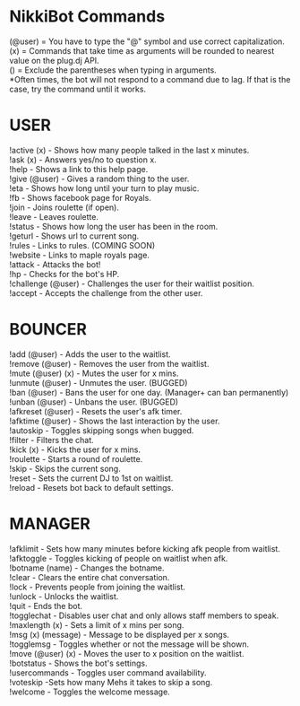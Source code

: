 NikkiBot Commands
======================
(@user) = You have to type the "@" symbol and use correct capitalization.<br>
(x) = Commands that take time as arguments will be rounded to nearest value on the plug.dj API.<br>
() = Exclude the parentheses when typing in arguments.<br>
*Often times, the bot will not respond to a command due to lag. If that is the case, try the command until it works.

USER
===========
!active (x) - Shows how many people talked in the last x minutes.<br>
!ask (x) - Answers yes/no to question x.<br>
!help - Shows a link to this help page.<br>
!give (@user) - Gives a random thing to the user. <br>
!eta - Shows how long until your turn to play music.<br>
!fb - Shows facebook page for Royals.<br>
!join - Joins roulette (if open).<br>
!leave - Leaves roulette.<br>
!status - Shows how long the user has been in the room.<br>
!geturl - Shows url to current song.<br>
!rules - Links to rules. (COMING SOON)<br>
!website - Links to maple royals page.<br>
!attack - Attacks the bot!<br>
!hp - Checks for the bot's HP.<br>
!challenge (@user) - Challenges the user for their waitlist position.<br>
!accept - Accepts the challenge from the other user.

BOUNCER
===========
!add (@user) - Adds the user to the waitlist.<br>
!remove (@user) - Removes the user from the waitlist.<br>
!mute (@user) (x) - Mutes the user for x mins.<br>
!unmute (@user) - Unmutes the user. (BUGGED)<br>
!ban (@user) - Bans the user for one day. (Manager+ can ban permanently)<br>
!unban (@user) - Unbans the user. (BUGGED)<br>
!afkreset (@user) - Resets the user's afk timer.<br>
!afktime (@user) - Shows the last interaction by the user.<br>
!autoskip - Toggles skipping songs when bugged.<br>
!filter -  Filters the chat.<br>
!kick (x) - Kicks the user for x mins.<br>
!roulette - Starts a round of roulette.<br>
!skip - Skips the current song.<br>
!reset - Sets the current DJ to 1st on waitlist.<br>
!reload - Resets bot back to default settings.


MANAGER
===========
!afklimit - Sets how many minutes before kicking afk people from waitlist.<br>
!afktoggle - Toggles kicking of people on waitlist when afk.<br>
!botname (name) - Changes the botname.<br>
!clear - Clears the entire chat conversation.<br>
!lock - Prevents people from joining the waitlist.<br>
!unlock - Unlocks the waitlist.<br>
!quit - Ends the bot.<br>
!togglechat - Disables user chat and only allows staff members to speak.<br>
!maxlength (x) - Sets a limit of x mins per song. <br>
!msg (x) (message) - Message to be displayed per x songs.<br>
!togglemsg - Toggles whether or not the message will be shown.<br>
!move (@user) (x) - Moves the user to x position on the waitlist. <br>
!botstatus - Shows the bot's settings.<br>
!usercommands - Toggles user command availability.<br>
!voteskip -Sets how many Mehs it takes to skip a song.<br>
!welcome - Toggles the welcome message.
